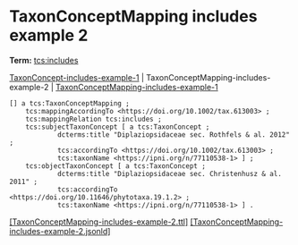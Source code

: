 # TaxonConceptMapping includes example 2


**Term:** [tcs:includes](/terms/#tcs_includes)

[TaxonConcept-includes-example-1](./TaxonConcept-includes-example-1.html) | TaxonConceptMapping-includes-example-2 | [TaxonConceptMapping-includes-example-1](./TaxonConceptMapping-includes-example-1.html)
```turtle
[] a tcs:TaxonConceptMapping ;
    tcs:mappingAccordingTo <https://doi.org/10.1002/tax.613003> ;
    tcs:mappingRelation tcs:includes ;
    tcs:subjectTaxonConcept [ a tcs:TaxonConcept ;
            dcterms:title "Diplaziopsidaceae sec. Rothfels & al. 2012" ;
            tcs:accordingTo <https://doi.org/10.1002/tax.613003> ;
            tcs:taxonName <https://ipni.org/n/77110538-1> ] ;
    tcs:objectTaxonConcept [ a tcs:TaxonConcept ;
            dcterms:title "Diplaziopsidaceae sec. Christenhusz & al. 2011" ;
            tcs:accordingTo <https://doi.org/10.11646/phytotaxa.19.1.2> ;
            tcs:taxonName <https://ipni.org/n/77110538-1> ] .
```

[&#91;TaxonConceptMapping-includes-example-2.ttl&#93;](https://github.com/tdwg/tcs2/blob/master/examples/TaxonConceptMapping-includes-example-2.ttl)&nbsp;[&#91;TaxonConceptMapping-includes-example-2.jsonld&#93;](https://github.com/tdwg/tcs2/blob/master/examples/TaxonConceptMapping-includes-example-2.jsonld)

